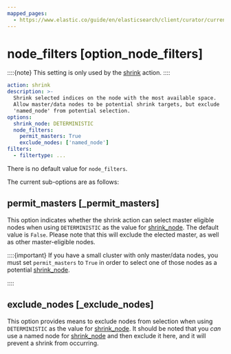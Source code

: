 ```yaml
---
mapped_pages:
  - https://www.elastic.co/guide/en/elasticsearch/client/curator/current/option_node_filters.html
---
```


# node_filters [option_node_filters]

::::{note}
This setting is only used by the [shrink](/reference/shrink.md) action.
::::


```yaml
action: shrink
description: >-
  Shrink selected indices on the node with the most available space.
  Allow master/data nodes to be potential shrink targets, but exclude
  'named_node' from potential selection.
options:
  shrink_node: DETERMINISTIC
  node_filters:
    permit_masters: True
    exclude_nodes: ['named_node']
filters:
  - filtertype: ...
```

There is no default value for `node_filters`.

The current sub-options are as follows:

## permit_masters [_permit_masters]

This option indicates whether the shrink action can select master eligible nodes when using `DETERMINISTIC` as the value for [shrink_node](/reference/option_shrink_node.md). The default value is `False`. Please note that this will exclude the elected master, as well as other master-eligible nodes.

::::{important}
If you have a small cluster with only master/data nodes, you must set `permit_masters` to `True` in order to select one of those nodes as a potential [shrink_node](/reference/option_shrink_node.md).

::::



## exclude_nodes [_exclude_nodes]

This option provides means to exclude nodes from selection when using `DETERMINISTIC` as the value for [shrink_node](/reference/option_shrink_node.md).  It should be noted that you *can* use a named node for [shrink_node](/reference/option_shrink_node.md) and then exclude it here, and it will prevent a shrink from occurring.


